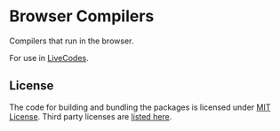 # Browser Compilers

Compilers that run in the browser.

For use in [LiveCodes](https://github.com/live-codes/livecodes).

## License

The code for building and bundling the packages is licensed under [MIT License](./LICENSE).
Third party licenses are [listed here](./vendor-licenses.md).

